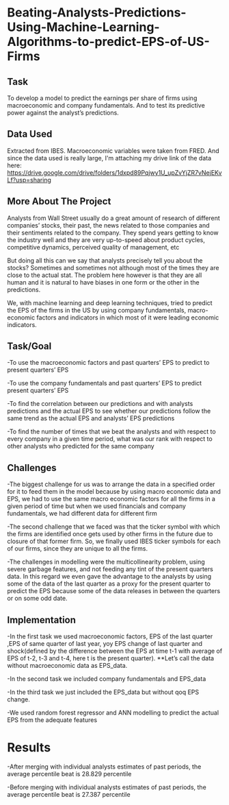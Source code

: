 # Beating-Analysts-Predictions-Using-Machine-Learning-Algorithms-to-predict-EPS-of-US-Firms
## Task
To develop a model to predict the earnings per share of firms using macroeconomic and company fundamentals. And to test its predictive power against the analyst’s predictions.

## Data Used 
Extracted from IBES. Macroeconomic variables were taken from FRED. And since the data used is really large, I'm attaching my drive link of the data here: https://drive.google.com/drive/folders/1dxpd89Pqjwy1U_upZvYjZR7vNejEKvLf?usp=sharing

## More About The Project
Analysts from Wall Street usually do a great amount of research of different companies’ stocks, their past, the news related to those companies and their sentiments related to the company. They spend years getting to know the industry well and they are very up-to-speed about product cycles, competitive dynamics, perceived quality of management, etc

But doing all this can we say that analysts precisely tell you about the stocks? Sometimes and sometimes not although most of the times they are close to the actual stat. The problem here however is that they are all human and it is natural to have biases in one form or the other in the predictions.

We, with machine learning and deep learning techniques, tried to predict the EPS of the firms in the US  by using company fundamentals, macro-economic factors and indicators in which most of it were leading economic indicators.

## Task/Goal
-To use the macroeconomic factors and past quarters’ EPS to predict to present quarters’ EPS

-To use the company fundamentals and past quarters’ EPS to predict present quarters’ EPS

-To find the correlation between our predictions and with analysts predictions and the actual EPS to see whether our predictions follow the same trend as the actual EPS and analysts’ EPS predictions

-To find the number of times that we beat the analysts and with respect to every company in a given time period, what was our rank with respect to other analysts who predicted for the same company 

## Challenges
-The biggest challenge for us was to arrange the data in a specified order for it to feed them in the model because by using macro economic data and EPS, we had to use the same macro economic factors for all the firms in a given period of time but when we used financials and company fundamentals, we had different data for different firm

-The second challenge that we faced was that the ticker symbol with which the firms are identified once gets used by other firms in the future due to closure of that former firm. So, we finally used IBES ticker symbols for each of our firms, since they are unique to all the firms.

-The challenges in modelling were the multicollinearity problem, using severe garbage features, and not feeding any tint of the present quarters data. In this regard we even gave the advantage to the analysts by using some of the data of the last quarter as a proxy for the present quarter to predict the EPS because some of the data releases in between the quarters or on some odd date.

## Implementation
-In the first task we used macroeconomic factors, EPS of the last quarter ,EPS of same quarter of last year, yoy EPS change of last quarter and shock(defined by the difference between the EPS at time t-1 with average of EPS of t-2, t-3 and t-4, here t is the present quarter). **Let’s call the data without macroeconomic data as EPS_data.

-In the second task we included company fundamentals and EPS_data 

-In the third task we just included the EPS_data but without qoq EPS change.

-We used random forest regressor and ANN modelling to predict the actual EPS from the adequate features

# Results
-After merging with individual analysts estimates of past periods, the average percentile beat is 28.829 percentile

-Before merging with individual analysts estimates of past periods, the average percentile beat is 27.387 percentile 
